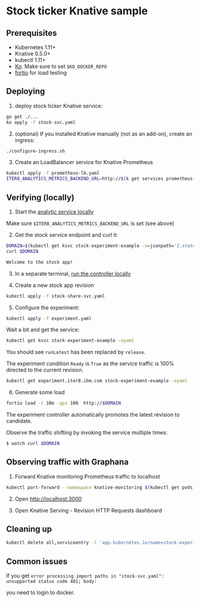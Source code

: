 # Stock ticker Knative sample

## Prerequisites

* Kubernetes 1.11+
* Knative 0.5.0+
* kubectl 1.11+
* [Ko](https://github.com/google/ko). Make sure to set `$KO_DOCKER_REPO`
* [fortio](https://github.com/fortio/fortio) for load testing

## Deploying

1. deploy stock ticker Knative service:

```sh
go get ./...
ko apply -f stock-svc.yaml
```

2. (optional) If you installed Knative manually (not as an add-on), create an ingress:

```sh
./configure-ingress.sh
```

3. Create an LoadBalancer service for Knative Prometheus

```sh
kubectl apply -f prometheus-lb.yaml
ITER8_ANALYTICS_METRICS_BACKEND_URL=http://$(k get services prometheus-system-np-lb -o=jsonpath='{.status.loadBalancer.ingress[0].ip}' -n knative-monitoring):9090
```

## Verifying (locally)

1. Start the [analytic service locally](https://github.ibm.com/istio-research/iter8/tree/master/scripts)

Make sure `$ITER8_ANALYTICS_METRICS_BACKEND_URL` is set (see above)

2. Get the stock service endpoint and curl it:

```sh
DOMAIN=$(kubectl get ksvc stock-experiment-example -o=jsonpath='{.status.domain}')
curl $DOMAIN

Welcome to the stock app!
```

3. In a separate terminal, [run the controller locally](../../README.md#run-the-controller-locally)

4. Create a new stock app revision

```sh
kubectl apply -f stock-share-svc.yaml
```

5. Configure the experiment:

```sh
kubectl apply -f experiment.yaml
```

Wait a bit and get the service:

```sh
kubectl get ksvc stock-experiment-example -oyaml
```

You should see `runLatest` has been replaced by `release`.

The experiment condition `Ready` is `True` as the service traffic is 100% directed to the current revision.

```sh
kubectl get experiment.iter8.ibm.com stock-experiment-example -oyaml
```

6. Generate some load

```sh
fortio load -t 10m -qps 100  http://$DOMAIN
```

The experiment controller automatically promotes the latest revision to candidate.

Observe the traffic shifting by invoking the service multiple times:

```sh
$ watch curl $DOMAIN
```

## Observing traffic with Graphana

1. Forward Knative monitoring Prometheus traffic to localhost

```sh
kubectl port-forward --namespace knative-monitoring $(kubectl get pods --namespace knative-monitoring --selector=app=grafana --output=jsonpath="{.items..metadata.name}") 3000
```

2. Open [http://localhost:3000](http://localhost:3000)

3. Open Knative Serving - Revision HTTP Requests dashboard

## Cleaning up

```sh
kubectl delete all,serviceentry -l 'app.kubernetes.io/name=stock-experiment-example'
```

## Common issues

If you get `error processing import paths in "stock-svc.yaml": unsupported status code 401; body:`

you need to login to docker.
